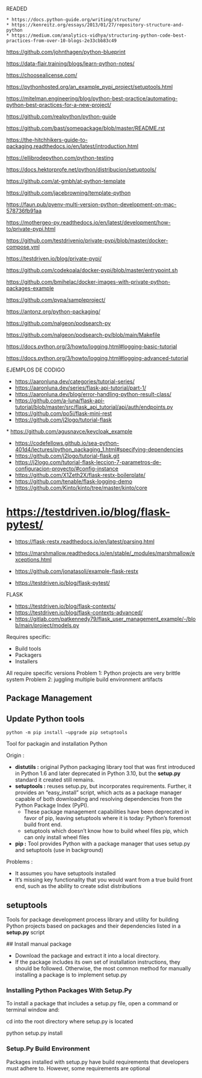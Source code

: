 READED

    * https://docs.python-guide.org/writing/structure/
    * https://kenreitz.org/essays/2013/01/27/repository-structure-and-python
    * https://medium.com/analytics-vidhya/structuring-python-code-best-practices-from-over-10-blogs-2e33cbb83c49

https://github.com/johnthagen/python-blueprint

https://data-flair.training/blogs/learn-python-notes/

https://choosealicense.com/

https://pythonhosted.org/an_example_pypi_project/setuptools.html

https://mitelman.engineering/blog/python-best-practice/automating-python-best-practices-for-a-new-project/

https://github.com/realpython/python-guide

https://github.com/bast/somepackage/blob/master/README.rst

https://the-hitchhikers-guide-to-packaging.readthedocs.io/en/latest/introduction.html

https://ellibrodepython.com/python-testing

https://docs.hektorprofe.net/python/distribucion/setuptools/

https://github.com/at-gmbh/at-python-template

https://github.com/jacebrowning/template-python

https://faun.pub/pyenv-multi-version-python-development-on-mac-578736fb91aa

https://mothergeo-py.readthedocs.io/en/latest/development/how-to/private-pypi.html

https://github.com/testdrivenio/private-pypi/blob/master/docker-compose.yml

https://testdriven.io/blog/private-pypi/

https://github.com/codekoala/docker-pypi/blob/master/entrypoint.sh

https://github.com/bmihelac/docker-images-with-private-python-packages-example


https://github.com/pypa/sampleproject/

https://antonz.org/python-packaging/

https://github.com/nalgeon/podsearch-py

https://github.com/nalgeon/podsearch-py/blob/main/Makefile

https://docs.python.org/3/howto/logging.html#logging-basic-tutorial

https://docs.python.org/3/howto/logging.html#logging-advanced-tutorial

EJEMPLOS DE CODIGO

* https://aaronluna.dev/categories/tutorial-series/
* https://aaronluna.dev/series/flask-api-tutorial/part-1/
* https://aaronluna.dev/blog/error-handling-python-result-class/
* https://github.com/a-luna/flask-api-tutorial/blob/master/src/flask_api_tutorial/api/auth/endpoints.py
* https://github.com/po5i/flask-mini-rest
* https://github.com/j2logo/tutorial-flask

* https://github.com/agusnavce/keycloak_example
* https://codefellows.github.io/sea-python-401d4/lectures/python_packaging_1.html#specifying-dependencies
* https://github.com/j2logo/tutorial-flask.git
* https://j2logo.com/tutorial-flask-leccion-7-parametros-de-configuracion-proyecto/#config-instance
* https://github.com/X1Zeth2X/flask-restx-boilerplate/
* https://github.com/tenable/flask-logging-demo
* https://github.com/Kinto/kinto/tree/master/kinto/core

# https://testdriven.io/blog/flask-pytest/

* https://flask-restx.readthedocs.io/en/latest/parsing.html
* https://marshmallow.readthedocs.io/en/stable/_modules/marshmallow/exceptions.html

* https://github.com/jonatasoli/example-flask-restx
* https://testdriven.io/blog/flask-pytest/

FLASK

* https://testdriven.io/blog/flask-contexts/
* https://testdriven.io/blog/flask-contexts-advanced/
* https://gitlab.com/patkennedy79/flask_user_management_example/-/blob/main/project/models.py





Requires specific:

* Build tools 
* Packagers
* Installers

All require specific versions
Problem 1: Python projects are very brittle system
Problem 2: juggling multiple build environment artifacts

## Package Management





## Update Python tools

    python -m pip install –upgrade pip setuptools




Tool for packagin and installation Python

Origin :

 * **distutils :** original Python packaging library tool that was first introduced in Python 1.6 and later deprecated in Python 3.10, but the **setup.py** standard it created still remains.
* **setuptools :** reuses setup.py, but incorporates requirements. Further, it provides an “easy_install” script, which acts as a package manager capable of both downloading and resolving dependencies from the Python Package Index (PyPI). 
    * These package management capabilities have been deprecated in favor of pip, leaving setuptools where it is today: Python’s foremost build front end. 
    * setuptools which doesn’t know how to build wheel files pip, which can only install wheel files
* **pip :** Tool provides Python with a package manager that uses setup.py and setuptools (use in background)

Problems :
* It assumes you have setuptools installed
* It’s missing key functionality that you would want from a true build front end, such as the ability to create sdist distributions


## setuptools 

Tools for package development process library and utility for building Python projects based on packages and their dependencies listed in a **setup.py** script


## Install manual package

* Download the package and extract it into a local directory.
* If the package includes its own set of installation instructions, they should be followed. Otherwise, the most common method for manually installing a package is to implement setup.py

### Installing Python Packages With Setup.Py
To install a package that includes a setup.py file, open a command or terminal window and: 

cd into the root directory where setup.py is located 

python setup.py install

### Setup.Py Build Environment

Packages installed with setup.py have build requirements that developers must adhere to. However, some requirements are optional
